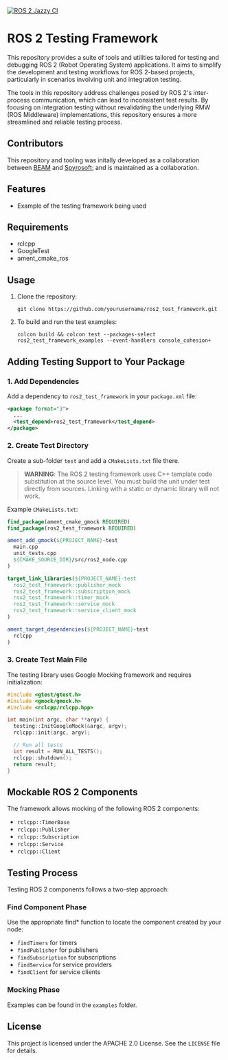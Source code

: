 [![ROS 2 Jazzy CI](https://github.com/Beam-and-Spyrosoft/ros2_test_framework/actions/workflows/ros2-pull-request.yml/badge.svg?branch=main)](https://github.com/Beam-and-Spyrosoft/ros2_test_framework/actions/workflows/ros2-pull-request.yml)

# ROS 2 Testing Framework

This repository provides a suite of tools and utilities tailored for testing and debugging ROS 2 (Robot Operating System) applications. It aims to simplify the development and testing workflows for ROS 2-based projects, particularly in scenarios involving unit and integration testing. 

The tools in this repository address challenges posed by ROS 2's inter-process communication, which can lead to inconsistent test results. By focusing on integration testing without revalidating the underlying RMW (ROS Middleware) implementations, this repository ensures a more streamlined and reliable testing process.

## Contributors
This repository and tooling was initally developed as a collaboration between [BEAM](https://beam.global/) and [Spyrosoft](https://spyro-soft.com/); and is maintained as a collaboration.

## Features

- Example of the testing framework being used

## Requirements

- rclcpp
- GoogleTest
- ament_cmake_ros

## Usage

1. Clone the repository:
    ```
    git clone https://github.com/yourusername/ros2_test_framework.git
    ```
2. To build and run the test examples:
    ```
    colcon build && colcon test --packages-select ros2_test_framework_examples --event-handlers console_cohesion+
    ```

## Adding Testing Support to Your Package

### 1. Add Dependencies

Add a dependency to `ros2_test_framework` in your `package.xml` file:

```xml
<package format="3">
  ...
  <test_depend>ros2_test_framework</test_depend>
</package>
```

### 2. Create Test Directory

Create a sub-folder `test` and add a `CMakeLists.txt` file there.

> **WARNING**: The ROS 2 testing framework uses C++ template code substitution at the source level. You must build the unit under test directly from sources. Linking with a static or dynamic library will not work.

Example `CMakeLists.txt`:

```cmake
find_package(ament_cmake_gmock REQUIRED)
find_package(ros2_test_framework REQUIRED)

ament_add_gmock(${PROJECT_NAME}-test
  main.cpp
  unit_tests.cpp
  ${CMAKE_SOURCE_DIR}/src/ros2_node.cpp
)

target_link_libraries(${PROJECT_NAME}-test
  ros2_test_framework::publisher_mock
  ros2_test_framework::subscription_mock
  ros2_test_framework::timer_mock
  ros2_test_framework::service_mock
  ros2_test_framework::service_client_mock
)

ament_target_dependencies(${PROJECT_NAME}-test
  rclcpp
)
```

### 3. Create Test Main File

The testing library uses Google Mocking framework and requires initialization:

```cpp
#include <gtest/gtest.h>
#include <gmock/gmock.h>
#include <rclcpp/rclcpp.hpp>

int main(int argc, char **argv) {
  testing::InitGoogleMock(&argc, argv);
  rclcpp::init(argc, argv);

  // Run all tests
  int result = RUN_ALL_TESTS();
  rclcpp::shutdown();
  return result;
}
```

## Mockable ROS 2 Components

The framework allows mocking of the following ROS 2 components:

- `rclcpp::TimerBase`
- `rclcpp::Publisher`
- `rclcpp::Subscription`
- `rclcpp::Service`
- `rclcpp::Client`

## Testing Process

Testing ROS 2 components follows a two-step approach:

### Find Component Phase

Use the appropriate find* function to locate the component created by your node:

- `findTimers` for timers
- `findPublisher` for publishers
- `findSubscription` for subscriptions
- `findService` for service providers
- `findClient` for service clients

### Mocking Phase

Examples can be found in the `examples` folder.


## License

This project is licensed under the APACHE 2.0 License. See the `LICENSE` file for details.
